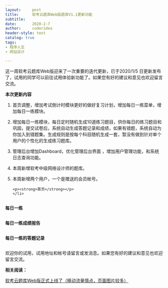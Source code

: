 ```yaml
---
layout:     post
title:      软考云题库Web版题库V1.1更新功能
subtitle:   
date:       2020-2-7
author:     coderidea
header-style: text
catalog: true
tags:
- 程序人生
- 网站设计

--- 
```

<p>这一周软考云题库Web版迎来了一次重要的迭代更新，已于2020/1/5 日更新发布了，试用的同学可以前往试用体验新功能了。如果您有好的建议和意见也欢迎留言交流。</p>

<p><strong>本次更新内容</strong></p>

<ol><li>
	<p>首页调整，增加考试倒计时模块更好的做好复习计划，增加每日一练菜单，增加每日一练模块。</p>
	</li>
	<li>
	<p>增加每日一练模块，每日定时随机生成10道练习题目，供你每日的练习题目和巩固，提交试卷后，系统自动生成答题记录和成绩，如果有错题，系统自动为你加入到错题集。生成规则是按每个科目随机生成一套，暂没有做到针对单个用户的个性化的生成练习题库。</p>
	</li>
	<li>
	<p>管理后台增加Dashboard，优化管理后台界面 ，增加用户管理功能，和系统日志查询功能。</p>
	</li>
	<li>
	<p>本周新增软考中级网络设计师的题库。</p>
	</li>
	<li>
	<p>本周新增两个用户，一个是赠送的会员帐号。</p>

	<p><strong>首页</strong></p>
	</li>
</ol><p><img alt="" class="has" src="https://imgconvert.csdnimg.cn/aHR0cHM6Ly9tbWJpei5xcGljLmNuL21tYml6X3BuZy9SWXZyS1BFTTZIVFgxUnhvdktvRENlb2pVTFR0aWI1dEhodFVpYmZEYWRmcm5UVUxBV2RHZGt2WEQ0dEdXeUpkQ054cXZNb0ZyOVdPcmFaaWE4ZlVnYk5Ody82NDA?x-oss-process=image/format,png" /></p>

<p><strong>每日一练</strong></p>

<p><img alt="" class="has" src="https://imgconvert.csdnimg.cn/aHR0cHM6Ly9tbWJpei5xcGljLmNuL21tYml6X3BuZy9SWXZyS1BFTTZIVFgxUnhvdktvRENlb2pVTFR0aWI1dEhTbkRpYkJHUmljNFBLRmliS1BFcWE0eTNsbjdWVjdzazBlQmVJSllMcEprb0d6dkNKaWJ2MHVKMDZBLzY0MA?x-oss-process=image/format,png" /></p>

<p><strong>每日一练成绩报告</strong></p>

<p><img alt="" class="has" src="https://imgconvert.csdnimg.cn/aHR0cHM6Ly9tbWJpei5xcGljLmNuL21tYml6X3BuZy9SWXZyS1BFTTZIVFgxUnhvdktvRENlb2pVTFR0aWI1dEh2Y3pyaGlhbEdzWXNyRlBTOXNYODRhcjRTYUpZWnREU1hYRWViWnJEWkQ0ak5YYkI5RjFjc0R3LzY0MA?x-oss-process=image/format,png" /></p>

<p><strong>每日一练的答题记录</strong></p>

<p><img alt="" class="has" src="https://imgconvert.csdnimg.cn/aHR0cHM6Ly9tbWJpei5xcGljLmNuL21tYml6X3BuZy9SWXZyS1BFTTZIVFgxUnhvdktvRENlb2pVTFR0aWI1dEhtaHlucU1xWVdXSXBvRjJoUWUyM2Q2UElia1NSTll2aWFRRW1pY2NhVXpxNklYcEVNMHZPemdxUS82NDA?x-oss-process=image/format,png" /></p>

<p>欢迎你的试用，试用地址和帐号请留言或发消息。如果您有好的建议和意见也欢迎留言交流。</p>

<p><strong>相关阅读：</strong></p>

<p><a href="http://mp.weixin.qq.com/s?__biz=MzIwNDExNTEwNQ==&amp;mid=2647896372&amp;idx=1&amp;sn=3752d77052f3722dd55fc7a2f9fce400&amp;chksm=8ee20cfab99585ecf558cf339fdfd3846adbba559d18c8541fdd068ae406fed87070412b4853&amp;scene=21#wechat_redirect">软考云题库Web版正式上线了（移动流量慎点，页面图片较多）</a></p>

